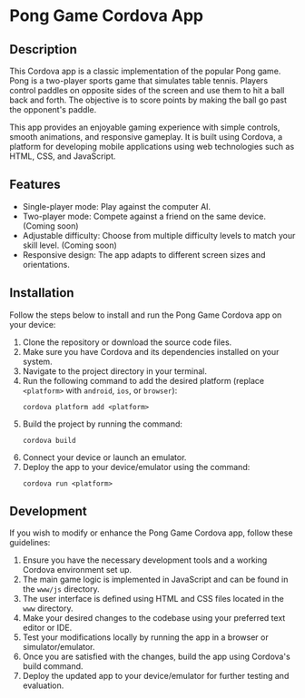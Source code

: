 # Pong Game Cordova App

## Description
This Cordova app is a classic implementation of the popular Pong game. Pong is a two-player sports game that simulates table tennis. Players control paddles on opposite sides of the screen and use them to hit a ball back and forth. The objective is to score points by making the ball go past the opponent's paddle.

This app provides an enjoyable gaming experience with simple controls, smooth animations, and responsive gameplay. It is built using Cordova, a platform for developing mobile applications using web technologies such as HTML, CSS, and JavaScript.

## Features
- Single-player mode: Play against the computer AI.
- Two-player mode: Compete against a friend on the same device. (Coming soon)
- Adjustable difficulty: Choose from multiple difficulty levels to match your skill level. (Coming soon)
- Responsive design: The app adapts to different screen sizes and orientations.

## Installation
Follow the steps below to install and run the Pong Game Cordova app on your device:

1. Clone the repository or download the source code files.
2. Make sure you have Cordova and its dependencies installed on your system.
3. Navigate to the project directory in your terminal.
4. Run the following command to add the desired platform (replace `<platform>` with `android`, `ios`, or `browser`):
   ```
   cordova platform add <platform>
   ```
5. Build the project by running the command:
   ```
   cordova build
   ```
6. Connect your device or launch an emulator.
7. Deploy the app to your device/emulator using the command:
   ```
   cordova run <platform>
   ``` 

## Development
If you wish to modify or enhance the Pong Game Cordova app, follow these guidelines:

1. Ensure you have the necessary development tools and a working Cordova environment set up.
2. The main game logic is implemented in JavaScript and can be found in the `www/js` directory.
3. The user interface is defined using HTML and CSS files located in the `www` directory.
4. Make your desired changes to the codebase using your preferred text editor or IDE.
5. Test your modifications locally by running the app in a browser or simulator/emulator.
6. Once you are satisfied with the changes, build the app using Cordova's build command.
7. Deploy the updated app to your device/emulator for further testing and evaluation.

